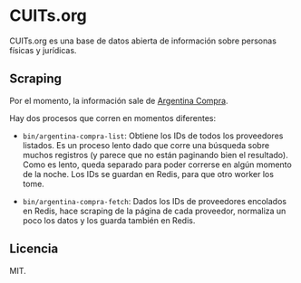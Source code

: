 CUITs.org
===

CUITs.org es una base de datos abierta de información sobre personas físicas y jurídicas.

Scraping
---

Por el momento, la información sale de [Argentina Compra](http://www.argentinacompra.gov.ar).

Hay dos procesos que corren en momentos diferentes:

  * `bin/argentina-compra-list`: Obtiene los IDs de todos los
  proveedores listados. Es un proceso lento dado que corre una búsqueda
  sobre muchos registros (y parece que no están paginando bien el
  resultado). Como es lento, queda separado para poder correrse en
  algún momento de la noche. Los IDs se guardan en Redis, para que otro
  worker los tome.

  * `bin/argentina-compra-fetch`: Dados los IDs de proveedores encolados
  en Redis, hace scraping de la página de cada proveedor, normaliza un
  poco los datos y los guarda también en Redis.

Licencia
---

MIT.
